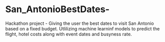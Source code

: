 # San_AntonioBestDates-
Hackathon project - Giving the user the best dates to visit San Antonio based on a fixed budget. Utlilizing machine learninf models to predict the flight, hotel costs along with event dates and busyness rate.

